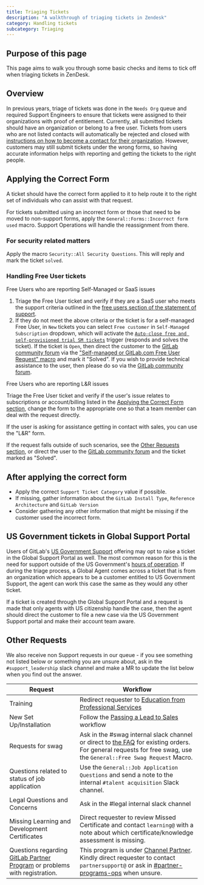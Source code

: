```yaml
---
title: Triaging Tickets
description: "A walkthrough of triaging tickets in Zendesk"
category: Handling tickets
subcategory: Triaging
---
```


## Purpose of this page

This page aims to walk you through some basic checks and items to tick off when triaging tickets in ZenDesk.

## Overview

In previous years, triage of tickets was done in the `Needs Org` queue and required Support Engineers to ensure that tickets were assigned to their organizations with proof of entitlement. Currently, all submitted tickets should have an organization or belong to a free user. Tickets from users who are not listed contacts will automatically be rejected and closed with [instructions on how to become a contact for their organization](https://about.gitlab.com/support/managing-support-contacts/). However, customers may still submit tickets under the wrong forms, so having accurate information helps with reporting and getting the tickets to the right people.

## Applying the Correct Form

A ticket should have the correct form applied to it to help route it to the right set of individuals who can assist with that request.

For tickets submitted using an incorrect form or those that need to be moved to non-support forms, apply the `General::Forms::Incorrect form used` macro. Support Operations will handle the reassignment from there.

### For security related matters

Apply the macro `Security::All Security Questions`. This will reply and mark the ticket `solved`.

### Handling Free User tickets

Free Users who are reporting Self-Managed or SaaS issues

1. Triage the Free User ticket and verify if they are a SaaS user who meets the support criteria outlined in the [free users section of the statement of support](https://about.gitlab.com/support/statement-of-support/#free-users).
1. If they do not meet the above criteria or the ticket is for a self-managed Free User, in `New` tickets you can select `Free customer` in `Self-Managed Subscription` dropdown, which will activate the [`Auto-close free and self-provisioned trial SM tickets`](https://gitlab.com/search?group_id=2573624&repository_ref=master&scope=blobs&search=id%3A+5475833679900&snippets=false) trigger (responds and solves the ticket). If the ticket is `Open`, then direct the customer to the [GitLab community forum](https://forum.gitlab.com/) via the ["Self-managed or GitLab.com Free User Request" macro](https://gitlab.com/search?utf8=%E2%9C%93&group_id=15990755&project_id=17008590&scope=&search_code=true&snippets=false&repository_ref=master&search=id%3A+360044960813) and mark it "Solved". If you wish to provide technical assistance to the user, then please do so via the [GitLab community forum](https://forum.gitlab.com/).

Free Users who are reporting L&R issues

Triage the Free User ticket and verify if the user's issue relates to subscriptions or account/billing listed in the [Applying the Correct Form section](#applying-the-correct-form), change the form to the appropriate one so that a team member can deal with the request directly.

If the user is asking for assistance getting in contact with sales, you can use the "L&R" form.

If the request falls outside of such scenarios, see the [Other Requests section](#other-requests), or direct the user to the [GitLab community forum](https://forum.gitlab.com/) and the ticket marked as "Solved".

## After applying the correct form

- Apply the correct `Support Ticket Category` value if possible.
- If missing, gather information about the `GitLab Install Type`, `Reference Architecture` and `GitLab Version`
- Consider gathering any other information that might be missing if the customer used the incorrect form.

## US Government tickets in Global Support Portal

Users of GitLab's [US Government Support](https://about.gitlab.com/support/us-government-support/) offering may opt to raise a ticket in the Global Support Portal as well. The most common reason for this is the need for support outside of the US Government's [hours of operation](https://about.gitlab.com/support/us-government-support/#hours-of-operation). If during the triage process, a Global Agent comes across a ticket that is from an organization which appears to be a customer entitled to US Government Support, the agent can work this case the same as they would any other ticket.

If a ticket is created through the Global Support Portal and a request is made that only agents with US citizenship handle the case, then the agent should direct the customer to file a new case via the US Government Support portal and make their account team aware.

## Other Requests

We also receive non Support requests in our queue - if you see something not listed below or something you are unsure about, ask in the `#support_leadership` slack channel and make a MR to update the list below when you find out the answer.

|Request|Workflow|
|--|--|
|Training|Redirect requester to [Education from Professional Services](https://about.gitlab.com/services/education/)|
|New Set Up/Installation|Follow the [Passing a Lead to Sales](/handbook/support/license-and-renewals/workflows/working_with_sales#specific-workflows-to-pass-to-sales) workflow|
|Requests for swag|Ask in the #swag internal slack channel or direct to [the FAQ](https://shop.gitlab.com/policies) for existing orders. For general requests for free swag, use the `General::Free Swag Request` Macro.|
|Questions related to status of job application| Use the `General::Job Application Questions` and send a note to the internal `#talent acquisition` Slack channel.|
|Legal Questions and Concerns|Ask in the #legal internal slack channel|
|Missing Learning and Development Certificates | Direct requester to review  Missed Certificate and contact `learning@` with a note about which certificate/knowledge assessment is missing. |
|Questions regarding [GitLab Partner Program](https://partners.gitlab.com/English/) or problems with registration. | This program is under [Channel Partner](/handbook/resellers/). Kindly direct requester to contact `partnersupport@` or ask in [#partner-programs-ops](https://gitlab.slack.com/archives/CTM4T5BPF) when unsure. |
